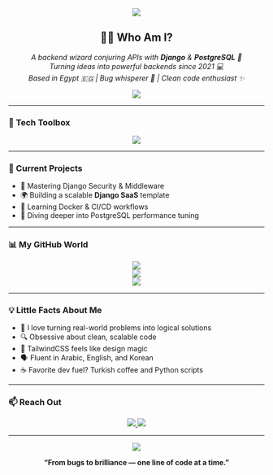 <!-- ✨ Decorative Header Line -->
<p align="center">
  <img src="https://capsule-render.vercel.app/api?type=waving&color=0e8acf&height=200&section=header&text=Heba%20Mohamed&fontSize=45&fontAlign=40&fontColor=ffffff&desc=Backend%20Developer%20%7C%20Django%20%7C%20PostgreSQL&descAlign=60" />
</p>

<!-- ✨ Introduction -->
<h2 align="center">👩‍💻 Who Am I?</h2>
<p align="center">
  <em>A backend wizard conjuring APIs with <strong>Django</strong> & <strong>PostgreSQL</strong> 🐘<br>
  Turning ideas into powerful backends since 2021 💻<br>
  Based in Egypt 🇪🇬 | Bug whisperer 🐞 | Clean code enthusiast ✨</em>
</p>

<p align="center">
  <img src="https://readme-typing-svg.demolab.com?font=Fira+Code&size=22&pause=1000&color=0E8ACF&center=true&vCenter=true&width=500&lines=Backend+Engineer+%F0%9F%92%BB;Django+Lover+%F0%9F%A7%A0;REST+API+Builder;PostgreSQL+Junkie;Open+Source+Dreamer" />
</p>

---

### 🧰 Tech Toolbox

<p align="center">
  <img src="https://skillicons.dev/icons?i=python,django,postgresql,html,css,tailwind,git,github,cpp,java" />
</p>

---

### 🚧 Current Projects

- 🔐 Mastering Django Security & Middleware  
- 🌍 Building a scalable **Django SaaS** template  
- 🐳 Learning Docker & CI/CD workflows  
- 🔌 Diving deeper into PostgreSQL performance tuning

---

### 📊 My GitHub World

<p align="center">
  <img src="https://github-readme-stats.vercel.app/api?username=heba-mohamed&show_icons=true&theme=radical&hide_border=true&hide=prs" />
  <br>
  <img src="https://github-readme-streak-stats.herokuapp.com?user=heba-mohamed&theme=radical&hide_border=true" />
  <br>
  <img src="https://github-readme-stats.vercel.app/api/top-langs/?username=heba-mohamed&layout=compact&theme=radical&hide_border=true" />
</p>

---

### 💡 Little Facts About Me

- 🧠 I love turning real-world problems into logical solutions  
- 🔍 Obsessive about clean, scalable code  
- 🧵 TailwindCSS feels like design magic  
- 🗣 Fluent in Arabic, English, and Korean  
- ☕ Favorite dev fuel? Turkish coffee and Python scripts  

---

### 📫 Reach Out

<p align="center">
  <a href="mailto:heba.mohamed@btu.edu.eg">
    <img src="https://img.shields.io/badge/Email-D14836?style=for-the-badge&logo=gmail&logoColor=white" />
  </a>
  <a href="https://linkedin.com/in/heba-mohamed-a60b42334" target="_blank">
    <img src="https://img.shields.io/badge/LinkedIn-0e76a8?style=for-the-badge&logo=linkedin&logoColor=white" />
  </a>
</p>

---

<!-- ✨ Footer Line -->
<p align="center">
  <img src="https://capsule-render.vercel.app/api?type=waving&color=0e8acf&height=120&section=footer"/>
</p>

<p align="center">
  <b>“From bugs to brilliance — one line of code at a time.”</b>
